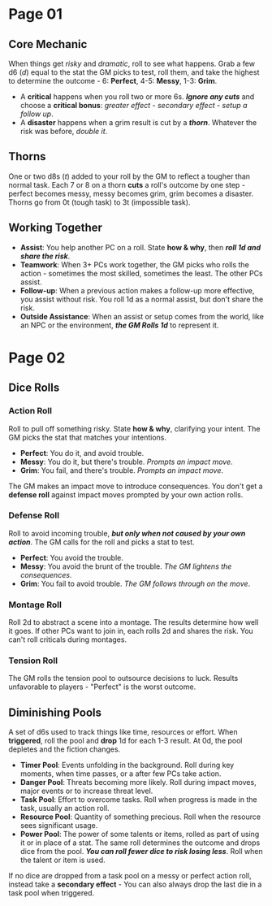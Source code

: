 # Page 01

## Core Mechanic

When things get _risky_ and _dramatic_, roll to see what happens. Grab a few d6 (_d_) equal to the stat the GM picks to test, roll them, and take the highest to determine the outcome - 6: **Perfect**, 4-5: **Messy**, 1-3: **Grim**.

- A **critical** happens when you roll two or more 6s. **_Ignore any cuts_** and choose a **critical bonus**: _greater effect_ - _secondary effect_ - _setup a follow up_.
- A **disaster** happens when a grim result is cut by a **_thorn_**. Whatever the risk was before, _double it_.

## Thorns

One or two d8s (_t_) added to your roll by the GM to reflect a tougher than normal task. Each 7 or 8 on a thorn **cuts** a roll's outcome by one step - perfect becomes messy, messy becomes grim, grim becomes a disaster. Thorns go from 0t (tough task) to 3t (impossible task).

## Working Together

- **Assist**: You help another PC on a roll. State **how & why**, then **_roll 1d and share the risk_**.
- **Teamwork**: When 3+ PCs work together, the GM picks who rolls the action - sometimes the most skilled, sometimes the least. The other PCs assist.
- **Follow-up**: When a previous action makes a follow-up more effective, you assist without risk. You roll 1d as a normal assist, but don't share the risk.
- **Outside Assistance**: When an assist or setup comes from the world, like an NPC or the environment, **_the GM Rolls 1d_** to represent it.

# Page 02

## Dice Rolls

### Action Roll

Roll to pull off something risky. State **how & why**, clarifying your intent. The GM picks the stat that matches your intentions.

- **Perfect**: You do it, and avoid trouble.
- **Messy**: You do it, but there's trouble. _Prompts an impact move_.
- **Grim**: You fail, and there's trouble. _Prompts an impact move_.

The GM makes an impact move to introduce consequences. You don't get a **defense roll** against impact moves prompted by your own action rolls.

### Defense Roll

Roll to avoid incoming trouble, **_but only when not caused by your own action_**. The GM calls for the roll and picks a stat to test.

- **Perfect**: You avoid the trouble.
- **Messy**: You avoid the brunt of the trouble. _The GM lightens the consequences_.
- **Grim**: You fail to avoid trouble. _The GM follows through on the move_.

### Montage Roll

Roll 2d to abstract a scene into a montage. The results determine how well it goes. If other PCs want to join in, each rolls 2d and shares the risk. You can't roll criticals during montages.

### Tension Roll

The GM rolls the tension pool to outsource decisions to luck. Results unfavorable to players - "Perfect" is the worst outcome.

## Diminishing Pools

A set of d6s used to track things like time, resources or effort. When **triggered**, roll the pool and **drop** 1d for each 1-3 result. At 0d, the pool depletes and the fiction changes.

- **Timer Pool**: Events unfolding in the background. Roll during key moments, when time passes, or a after few PCs take action.
- **Danger Pool**: Threats becoming more likely. Roll during impact moves, major events or to increase threat level.
- **Task Pool**: Effort to overcome tasks. Roll when progress is made in the task, usually an action roll.
- **Resource Pool**: Quantity of something precious. Roll when the resource sees significant usage.
- **Power Pool**: The power of some talents or items, rolled as part of using it or in place of a stat. The same roll determines the outcome and drops dice from the pool. **_You can roll fewer dice to risk losing less_**. Roll when the talent or item is used.

If no dice are dropped from a task pool on a messy or perfect action roll, instead take a **secondary effect** - You can also always drop the last die in a task pool when triggered.
